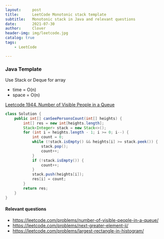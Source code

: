 ```yaml
---
layout:     post
title:      LeetCode Monotonic stack template
subtitle:   Monotonic stack in Java and relevant questions
date:       2021-07-30
author:     Clover
header-img: img/leetcode.jpg
catalog: true
tags:
    - LeetCode

---
```


### Java Template
Use Stack or Deque for array

- time = O(n)
- space = O(n)

[Leetcode 1944. Number of Visible People in a Queue](https://leetcode.com/problems/number-of-visible-people-in-a-queue/)
```java
class Solution {
    public int[] canSeePersonsCount(int[] heights) {
        int[] res = new int[heights.length];
        Stack<Integer> stack = new Stack<>();
        for (int i = heights.length - 1; i >= 0; i--) {
            int count = 0;
            while (!stack.isEmpty() && heights[i] >= stack.peek()) {
                stack.pop();
                count++;
            }
            if (!stack.isEmpty()) {
                count++;
            }
            stack.push(heights[i]);
            res[i] = count;
        }
        return res;
    }
}
```

#### Relevant questions

* https://leetcode.com/problems/number-of-visible-people-in-a-queue/
* https://leetcode.com/problems/next-greater-element-ii/
* https://leetcode.com/problems/largest-rectangle-in-histogram/
